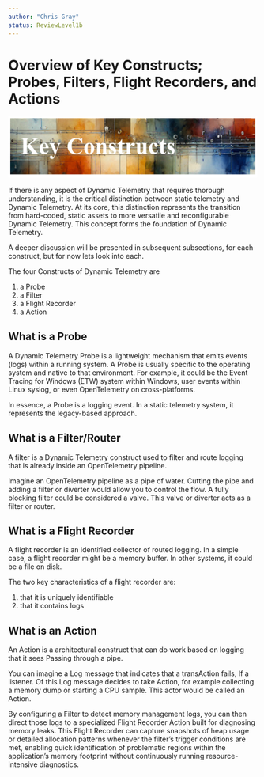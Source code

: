 ```yaml
---
author: "Chris Gray"
status: ReviewLevel1b
---
```


# Overview of Key Constructs; Probes, Filters, Flight Recorders, and Actions

![](../orig_media/KeyConstructs.banner.png)

If there is any aspect of Dynamic Telemetry that requires thorough
understanding, it is the critical distinction between static telemetry and
Dynamic Telemetry. At its core, this distinction represents the transition from
hard-coded, static assets to more versatile and reconfigurable Dynamic
Telemetry. This concept forms the foundation of Dynamic Telemetry.

A deeper discussion will be presented in subsequent subsections, for each
construct, but for now lets look into each.

The four Constructs of Dynamic Telemetry are

1. a Probe
1. a Filter
1. a Flight Recorder
1. a Action

## What is a Probe

A Dynamic Telemetry Probe is a lightweight mechanism that emits events (logs)
within a running system. A Probe is usually specific to the operating system and
native to that environment. For example, it could be the Event Tracing for
Windows (ETW) system within Windows, user events within Linux syslog, or even
OpenTelemetry on cross-platforms.

In essence, a Probe is a logging event. In a static telemetry system, it
represents the legacy-based approach.

## What is a Filter/Router

A filter is a Dynamic Telemetry construct used to filter and route logging that
is already inside an OpenTelemetry pipeline.

Imagine an OpenTelemetry pipeline as a pipe of water. Cutting the pipe and
adding a filter or diverter would allow you to control the flow. A fully
blocking filter could be considered a valve. This valve or diverter acts as a
filter or router.

## What is a Flight Recorder

A flight recorder is an identified collector of routed logging. In a simple
case, a flight recorder might be a memory buffer. In other systems, it could be
a file on disk.

The two key characteristics of a flight recorder are:

1. that it is uniquely identifiable
1. that it contains logs

## What is an Action

An Action is a architectural construct that can do work based on logging that it
sees Passing through a pipe.

You can imagine a Log message that indicates that a transAction fails, If a
listener. Of this Log message decides to take Action, for example collecting a
memory dump or starting a CPU sample. This actor would be called an Action.

By configuring a Filter to detect memory management logs, you can then direct
those logs to a specialized Flight Recorder Action built for diagnosing memory
leaks. This Flight Recorder can capture snapshots of heap usage or detailed
allocation patterns whenever the filter’s trigger conditions are met, enabling
quick identification of problematic regions within the application’s memory
footprint without continuously running resource-intensive diagnostics.
